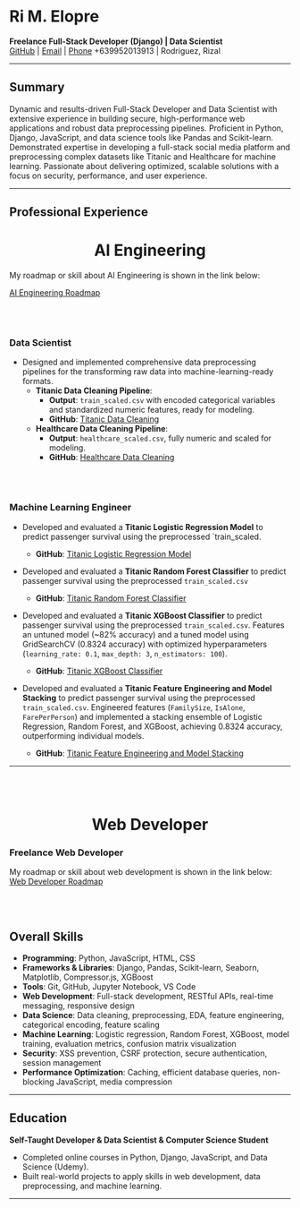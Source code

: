 # Ri M. Elopre  
**Freelance Full-Stack Developer (Django) | Data Scientist**  
[GitHub](https://github.com/r-elopre) | [Email](mailto:elopreri528@gmail.com) | [Phone](tel:+639952013913) +639952013913 |
Rodriguez, Rizal  

---

## Summary  
Dynamic and results-driven Full-Stack Developer and Data Scientist with extensive experience in building secure, high-performance web applications and robust data preprocessing pipelines. Proficient in Python, Django, JavaScript, and data science tools like Pandas and Scikit-learn. Demonstrated expertise in developing a full-stack social media platform and preprocessing complex datasets like Titanic and Healthcare for machine learning. Passionate about delivering optimized, scalable solutions with a focus on security, performance, and user experience.

---

## Professional Experience  

<h1 align="center">AI Engineering</h1>
My roadmap or skill about AI Engineering is shown in the link below:

[AI Engineering Roadmap](https://github.com/r-elopre/AI-Engineer-Roadmap)

<br><br>

### Data Scientist  
- Designed and implemented comprehensive data preprocessing pipelines for the transforming raw data into machine-learning-ready formats.  
  - **Titanic Data Cleaning Pipeline**:    
    - **Output**: `train_scaled.csv` with encoded categorical variables and standardized numeric features, ready for modeling.  
    - **GitHub**: [Titanic Data Cleaning](https://github.com/r-elopre/titanic-data-cleaning) 
    &nbsp;  
  - **Healthcare Data Cleaning Pipeline**:   
    - **Output**: `healthcare_scaled.csv`, fully numeric and scaled for modeling.  
    - **GitHub**: [Healthcare Data Cleaning](https://github.com/r-elopre/healthcare-data-cleaning) 
     
<br><br>

### Machine Learning Engineer   
- Developed and evaluated a **Titanic Logistic Regression Model** to predict passenger survival using the preprocessed `train_scaled.
  - **GitHub**: [Titanic Logistic Regression Model](https://github.com/r-elopre/Titanic-Logistic-Regression-Model)  
  
- Developed and evaluated a **Titanic Random Forest Classifier** to predict passenger survival using the preprocessed `train_scaled.csv` 
  - **GitHub**: [Titanic Random Forest Classifier](https://github.com/r-elopre/titanic_model_randomforest) 

- Developed and evaluated a **Titanic XGBoost Classifier** to predict passenger survival using the preprocessed `train_scaled.csv`. Features an untuned model (~82% accuracy) and a tuned model using GridSearchCV (0.8324 accuracy) with optimized hyperparameters (`learning_rate: 0.1`, `max_depth: 3`, `n_estimators: 100`).  
  - **GitHub**: [Titanic XGBoost Classifier](https://github.com/r-elopre/titanic_model_xgboost)  
- Developed and evaluated a **Titanic Feature Engineering and Model Stacking** to predict passenger survival using the preprocessed `train_scaled.csv`. Engineered features (`FamilySize`, `IsAlone`, `FarePerPerson`) and implemented a stacking ensemble of Logistic Regression, Random Forest, and XGBoost, achieving 0.8324 accuracy, outperforming individual models.  
  - **GitHub**: [Titanic Feature Engineering and Model Stacking](https://github.com/r-elopre/Titanic-Smart-Features-Model-Blending) 
---

<br><br>
<h1 align="center">Web Developer</h1>

### Freelance Web Developer  
My roadmap or skill about web development is shown in the link below:  
[Web Developer Roadmap](https://github.com/r-elopre/Web-Developer-Roadmap)

<br><br>

## Overall Skills  
- **Programming**: Python, JavaScript, HTML, CSS  
- **Frameworks & Libraries**: Django, Pandas, Scikit-learn, Seaborn, Matplotlib, Compressor.js, XGBoost  
- **Tools**: Git, GitHub, Jupyter Notebook, VS Code  
- **Web Development**: Full-stack development, RESTful APIs, real-time messaging, responsive design  
- **Data Science**: Data cleaning, preprocessing, EDA, feature engineering, categorical encoding, feature scaling  
- **Machine Learning**: Logistic regression, Random Forest, XGBoost, model training, evaluation metrics, confusion matrix visualization  
- **Security**: XSS prevention, CSRF protection, secure authentication, session management  
- **Performance Optimization**: Caching, efficient database queries, non-blocking JavaScript, media compression  

---

## Education  
**Self-Taught Developer & Data Scientist & Computer Science Student**  
- Completed online courses in Python, Django, JavaScript, and Data Science (Udemy).  
- Built real-world projects to apply skills in web development, data preprocessing, and machine learning.  

---
